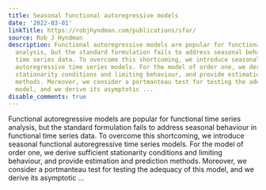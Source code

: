 ```yaml
---
title: Seasonal functional autoregressive models
date: '2022-03-01'
linkTitle: https://robjhyndman.com/publications/sfar/
source: Rob J Hyndman
description: Functional autoregressive models are popular for functional time series
  analysis, but the standard formulation fails to address seasonal behaviour in functional
  time series data. To overcome this shortcoming, we introduce seasonal functional
  autoregressive time series models. For the model of order one, we derive sufficient
  stationarity conditions and limiting behaviour, and provide estimation and prediction
  methods. Moreover, we consider a portmanteau test for testing the adequacy of this
  model, and we derive its asymptotic ...
disable_comments: true
---
```

Functional autoregressive models are popular for functional time series analysis, but the standard formulation fails to address seasonal behaviour in functional time series data. To overcome this shortcoming, we introduce seasonal functional autoregressive time series models. For the model of order one, we derive sufficient stationarity conditions and limiting behaviour, and provide estimation and prediction methods. Moreover, we consider a portmanteau test for testing the adequacy of this model, and we derive its asymptotic ...
